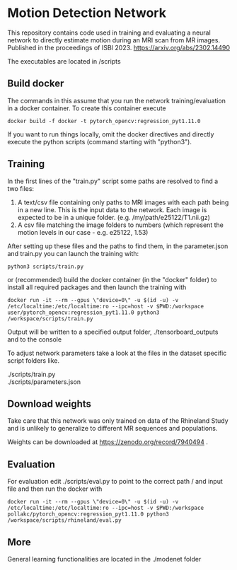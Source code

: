 # Motion Detection Network

This repository contains code used in training and evaluating a neural network to directly estimate motion during an MRI scan from MR images. Published in the proceedings of ISBI 2023. https://arxiv.org/abs/2302.14490


The executables are located in /scripts


## Build docker

The commands in this assume that you run the network training/evaluation in a docker container.
To create this container execute

```docker build -f docker -t pytorch_opencv:regression_pyt1.11.0```

If you want to run things locally, omit the docker directives and directly execute the python scripts (command starting with "python3").


## Training

In the first lines of the "train.py" script some paths are resolved to find a two files:

1. A text/csv file containing only paths to MRI images with each path being in a new line. This is the input data to the network. Each image is expected to be in a unique folder. (e.g. /my/path/e25122/T1.nii.gz)
2. A csv file matching the image folders to numbers (which represent the motion levels in our case - e.g.  e25122, 1.53)

After setting up these files and the paths to find them, in the parameter.json and train.py you can launch the training with:

```python3 scripts/train.py```

or (recommended) build the docker container (in the "docker" folder) to install all required packages and then launch the training with

```docker run -it --rm --gpus \"device=0\" -u $(id -u) -v /etc/localtime:/etc/localtime:ro --ipc=host -v $PWD:/workspace user/pytorch_opencv:regression_pyt1.11.0 python3 /workspace/scripts/train.py```

Output will be written to a specified output folder, ./tensorboard_outputs and to the console

To adjust network parameters take a look at the files in the dataset specific script folders like.

./scripts/train.py \
./scripts/parameters.json


## Download weights

Take care that this network was only trained on data of the Rhineland Study and is unlikely to generalize to different MR sequences and populations.

Weights can be downloaded at https://zenodo.org/record/7940494 .


## Evaluation

For evaluation edit ./scripts/eval.py to point to the correct path / and input file and then run the docker with

```docker run -it --rm --gpus \"device=0\" -u $(id -u) -v /etc/localtime:/etc/localtime:ro --ipc=host -v $PWD:/workspace pollakc/pytorch_opencv:regression_pyt1.11.0 python3 /workspace/scripts/rhineland/eval.py```


## More

General learning functionalities are located in the ./modenet folder


